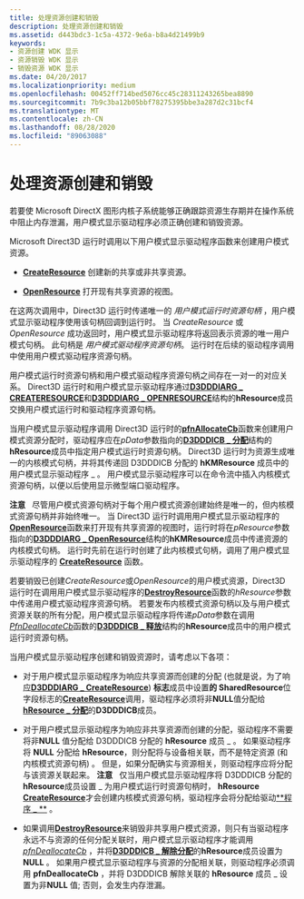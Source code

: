 ```yaml
---
title: 处理资源创建和销毁
description: 处理资源创建和销毁
ms.assetid: d443bdc3-1c5a-4372-9e6a-b8a4d21499b9
keywords:
- 资源创建 WDK 显示
- 资源销毁 WDK 显示
- 销毁资源 WDK 显示
ms.date: 04/20/2017
ms.localizationpriority: medium
ms.openlocfilehash: 00452ff714bed5076cc45c28311243265bea8890
ms.sourcegitcommit: 7b9c3ba12b05bbf78275395bbe3a287d2c31bcf4
ms.translationtype: MT
ms.contentlocale: zh-CN
ms.lasthandoff: 08/28/2020
ms.locfileid: "89063088"
---
```

# <a name="handling-resource-creation-and-destruction"></a>处理资源创建和销毁


若要使 Microsoft DirectX 图形内核子系统能够正确跟踪资源生存期并在操作系统中阻止内存泄漏，用户模式显示驱动程序必须正确创建和销毁资源。

Microsoft Direct3D 运行时调用以下用户模式显示驱动程序函数来创建用户模式资源。

-   [**CreateResource**](/windows-hardware/drivers/ddi/d3dumddi/nc-d3dumddi-pfnd3dddi_createresource) 创建新的共享或非共享资源。

-   [**OpenResource**](/windows-hardware/drivers/ddi/d3dumddi/nc-d3dumddi-pfnd3dddi_openresource) 打开现有共享资源的视图。

在这两次调用中，Direct3D 运行时传递唯一的 *用户模式运行时资源句柄* ，用户模式显示驱动程序使用该句柄回调到运行时。 当 *CreateResource* 或 *OpenResource* 成功返回时，用户模式显示驱动程序将返回表示资源的唯一用户模式句柄。 此句柄是 *用户模式驱动程序资源句柄*。 运行时在后续的驱动程序调用中使用用户模式驱动程序资源句柄。

用户模式运行时资源句柄和用户模式驱动程序资源句柄之间存在一对一的对应关系。 Direct3D 运行时和用户模式显示驱动程序通过[**D3DDDIARG \_ CREATERESOURCE**](/windows-hardware/drivers/ddi/d3dukmdt/ns-d3dukmdt-_d3dddiarg_createresource)和[**D3DDDIARG \_ OPENRESOURCE**](/windows-hardware/drivers/ddi/d3dumddi/ns-d3dumddi-_d3dddiarg_openresource)结构的**hResource**成员交换用户模式运行时和驱动程序资源句柄。

当用户模式显示驱动程序调用 Direct3D 运行时的[**pfnAllocateCb**](/windows-hardware/drivers/ddi/d3dumddi/nc-d3dumddi-pfnd3dddi_allocatecb)函数来创建用户模式资源分配时，驱动程序应在*pData*参数指向的[**D3DDDICB \_ 分配**](/windows-hardware/drivers/ddi/d3dumddi/ns-d3dumddi-_d3dddicb_allocate)结构的**hResource**成员中指定用户模式运行时资源句柄。 Direct3D 运行时为资源生成唯一的内核模式句柄，并将其传递回 D3DDDICB 分配的 **hKMResource** 成员中的用户模式显示驱动程序 \_ 。 用户模式显示驱动程序可以在命令流中插入内核模式资源句柄，以便以后使用显示微型端口驱动程序。

**注意**   尽管用户模式资源句柄对于每个用户模式资源创建始终是唯一的，但内核模式资源句柄并非始终唯一。 当 Direct3D 运行时调用用户模式显示驱动程序的[**OpenResource**](/windows-hardware/drivers/ddi/d3dumddi/nc-d3dumddi-pfnd3dddi_openresource)函数来打开现有共享资源的视图时，运行时将在*pResource*参数指向的[**D3DDDIARG \_ OpenResource**](/windows-hardware/drivers/ddi/d3dumddi/ns-d3dumddi-_d3dddiarg_openresource)结构的**hKMResource**成员中传递资源的内核模式句柄。 运行时先前在运行时创建了此内核模式句柄，调用了用户模式显示驱动程序的 [**CreateResource**](/windows-hardware/drivers/ddi/d3dumddi/nc-d3dumddi-pfnd3dddi_createresource) 函数。

 

若要销毁已创建*CreateResource*或*OpenResource*的用户模式资源，Direct3D 运行时在调用用户模式显示驱动程序的[**DestroyResource**](/windows-hardware/drivers/ddi/d3dumddi/nc-d3dumddi-pfnd3dddi_destroyresource)函数的*hResource*参数中传递用户模式驱动程序资源句柄。 若要发布内核模式资源句柄以及与用户模式资源关联的所有分配，用户模式显示驱动程序将传递*pData*参数在调用[*PfnDeallocateCb*](/windows-hardware/drivers/ddi/d3dumddi/nc-d3dumddi-pfnd3dddi_deallocatecb)函数的[**D3DDDICB \_ 释放**](/windows-hardware/drivers/ddi/d3dumddi/ns-d3dumddi-_d3dddicb_deallocate)结构的**hResource**成员中的用户模式运行时资源句柄。

当用户模式显示驱动程序创建和销毁资源时，请考虑以下各项：

-   对于用户模式显示驱动程序为响应共享资源而创建的分配 (也就是说，为了响应[**D3DDDIARG \_ CreateResource**](/windows-hardware/drivers/ddi/d3dukmdt/ns-d3dukmdt-_d3dddiarg_createresource)) **标志**成员中设置**的 SharedResource**位字段标志的[**CreateResource**](/windows-hardware/drivers/ddi/d3dumddi/nc-d3dumddi-pfnd3dddi_createresource)调用，驱动程序必须将非**NULL**值分配给[**hResource \_ 分配**](/windows-hardware/drivers/ddi/d3dumddi/ns-d3dumddi-_d3dddicb_allocate)的**D3DDDICB**成员。

-   对于用户模式显示驱动程序为响应非共享资源而创建的分配，驱动程序不需要将非**NULL** 值分配给 D3DDDICB 分配的 **hResource** 成员 \_ 。 如果驱动程序将 **NULL** 分配给 **hResource**，则分配将与设备相关联，而不是特定资源 (和内核模式资源句柄) 。 但是，如果分配确实与资源相关，则驱动程序应将分配与该资源关联起来。
    **注意**   仅当用户模式显示驱动程序将 D3DDDICB 分配的**hResource**成员设置 \_ 为用户模式运行时资源句柄时， **hResource** [**CreateResource**](/windows-hardware/drivers/ddi/d3dumddi/nc-d3dumddi-pfnd3dddi_createresource)才会创建内核模式资源句柄，驱动程序会将分配给驱动[**程序 \_ **](/windows-hardware/drivers/ddi/d3dukmdt/ns-d3dukmdt-_d3dddiarg_createresource) 。

     

-   如果调用[**DestroyResource**](/windows-hardware/drivers/ddi/d3dumddi/nc-d3dumddi-pfnd3dddi_destroyresource)来销毁非共享用户模式资源，则只有当驱动程序永远不与资源的任何分配关联时，用户模式显示驱动程序才能调用[*pfnDeallocateCb*](/windows-hardware/drivers/ddi/d3dumddi/nc-d3dumddi-pfnd3dddi_deallocatecb) ，并将[**D3DDDICB \_ 解除分配**](/windows-hardware/drivers/ddi/d3dumddi/ns-d3dumddi-_d3dddicb_deallocate)的**hResource**成员设置为**NULL** 。 如果用户模式显示驱动程序与资源的分配相关联，则驱动程序必须调用 **pfnDeallocateCb** ，并将 D3DDDICB 解除关联的 **hResource** 成员 \_ 设置为非**NULL** 值; 否则，会发生内存泄漏。

 

